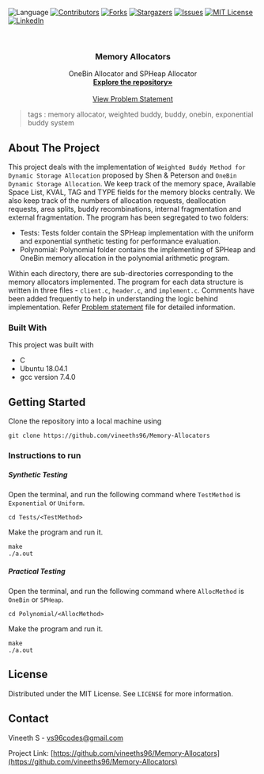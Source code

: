 ![Language](https://img.shields.io/badge/language-C-blue) [![Contributors][contributors-shield]][contributors-url] [![Forks][forks-shield]][forks-url] [![Stargazers][stars-shield]][stars-url] [![Issues][issues-shield]][issues-url] [![MIT License][license-shield]][license-url] [![LinkedIn][linkedin-shield]][linkedin-url]

<!-- PROJECT LOGO -->
<br />

<p align="center">
  <h3 align="center">Memory Allocators</h3>
  <p align="center">
    OneBin Allocator and SPHeap Allocator  
    <br />
    <a href=https://github.com/vineeths96/Memory-Allocators><strong>Explore the repository»</strong></a>
    <br />
    <br />
    <a href=https://github.com/vineeths96/Memory-Allocators/blob/master/Problem%20Statement.pdf>View Problem Statement</a>
    </p>






</p>

> tags : memory allocator, weighted buddy, buddy, onebin, exponential buddy system



<!-- ABOUT THE PROJECT -->

## About The Project

This project deals with the implementation of `Weighted Buddy Method for Dynamic Storage Allocation` proposed by Shen & Peterson and `OneBin Dynamic Storage Allocation`. We keep track of the memory space, Available Space List, KVAL, TAG and TYPE fields for the memory blocks centrally. We also keep track of the numbers of allocation requests, deallocation requests, area splits, buddy recombinations, internal fragmentation and external fragmentation. The program has been segregated to two folders:

- Tests: Tests folder contain the SPHeap implementation with the uniform and exponential synthetic testing for performance evaluation.
- Polynomial: Polynomial folder contains the implementing of SPHeap and OneBin memory allocation in the polynomial arithmetic program.

Within each directory, there are sub-directories corresponding to the memory allocators implemented. The program for each data structure is written in three files - `client.c`, `header.c`, and `implement.c`. Comments have been added frequently to help in understanding the logic behind implementation. Refer [Problem statement](./Problem%20Statement.pdf) file for detailed information.



### Built With
This project was built with 

* C
* Ubuntu 18.04.1 
* gcc version 7.4.0



<!-- GETTING STARTED -->

## Getting Started

Clone the repository into a local machine using

```shell
git clone https://github.com/vineeths96/Memory-Allocators
```

### Instructions to run

##### Synthetic Testing

Open the terminal, and run the following command where `TestMethod` is `Exponential` or `Uniform`.   

```
cd Tests/<TestMethod>
```

Make the program and run it.

```shell
make
./a.out
```

##### Practical Testing

Open the terminal, and run the following command where `AllocMethod` is `OneBin` or `SPHeap`.  

```
cd Polynomial/<AllocMethod>
```

Make the program and run it.

```shell
make
./a.out
```



<!-- LICENSE -->

## License

Distributed under the MIT License. See `LICENSE` for more information.



<!-- CONTACT -->
## Contact

Vineeth S - vs96codes@gmail.com

Project Link: [https://github.com/vineeths96/Memory-Allocators](https://github.com/vineeths96/Memory-Allocators)




<!-- MARKDOWN LINKS & IMAGES -->
<!-- https://www.markdownguide.org/basic-syntax/#reference-style-links -->

[contributors-shield]: https://img.shields.io/github/contributors/vineeths96/Memory-Allocators.svg?style=flat-square
[contributors-url]: https://github.com/vineeths96/Memory-Allocators/graphs/contributors
[forks-shield]: https://img.shields.io/github/forks/vineeths96/Memory-Allocators.svg?style=flat-square
[forks-url]: https://github.com/vineeths96/Memory-Allocators/network/members
[stars-shield]: https://img.shields.io/github/stars/vineeths96/Memory-Allocators.svg?style=flat-square
[stars-url]: https://github.com/vineeths96/Memory-Allocators/stargazers
[issues-shield]: https://img.shields.io/github/issues/vineeths96/Memory-Allocators.svg?style=flat-square
[issues-url]: https://github.com/vineeths96/Memory-Allocators/issues
[license-shield]: https://img.shields.io/badge/License-MIT-yellow.svg
[license-url]: https://github.com/vineeths96/Memory-Allocators/blob/master/LICENSE
[linkedin-shield]: https://img.shields.io/badge/-LinkedIn-black.svg?style=flat-square&logo=linkedin&colorB=555
[linkedin-url]: https://linkedin.com/in/vineeths

